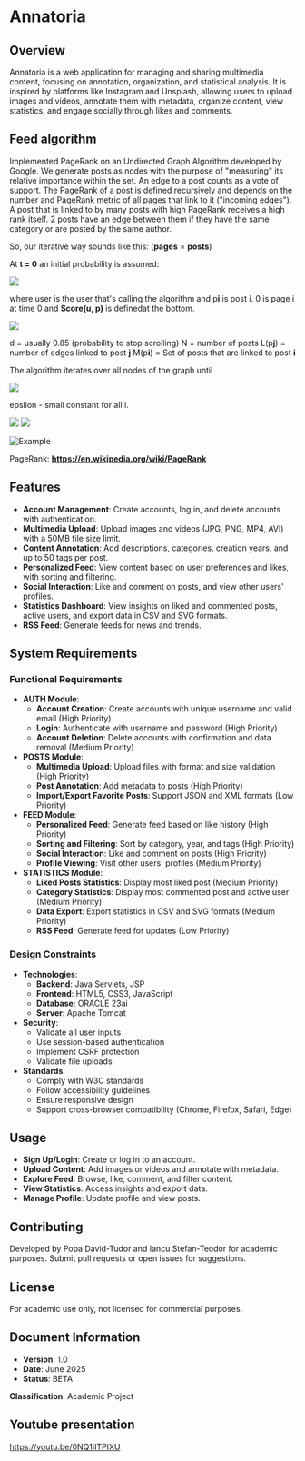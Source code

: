 # Annatoria

## Overview

Annatoria is a web application for managing and sharing multimedia content, focusing on annotation, organization, and statistical analysis. It is inspired by platforms like Instagram and Unsplash, allowing users to upload images and videos, annotate them with metadata, organize content, view statistics, and engage socially through likes and comments.

## Feed algorithm

Implemented PageRank on an Undirected Graph Algorithm developed by Google. We generate posts as nodes with the purpose of "measuring" its relative importance within the set. An edge to a post counts as a vote of support. The PageRank of a post is defined recursively and depends on the number and PageRank metric of all pages that link to it ("incoming edges"). A post that is linked to by many posts with high PageRank receives a high rank itself. 2 posts have an edge between them if they have the same category or are posted by the same author.

So, our iterative way sounds like this: (**pages** = **posts**)

At **t = 0** an initial probability is assumed:

![](docs/images/iterative1.png)

where user is the user that's calling the algorithm and p**i** is post i. 0 is page i at time 0 and **Score(u, p)** is definedat the bottom.

![](docs/images/computation.png)

d = usually 0.85 (probability to stop scrolling)
N = number of posts
L(p**j**) = number of edges linked to post **j**
M(p**i**) = Set of posts that are linked to post **i**

The algorithm iterates over all nodes of the graph until

![](docs/images/until.png)

epsilon - small constant
for all i.

![](docs/images/score1.png)
![](docs/images/score2.png)

![Example](docs/images/example.svg)

PageRank: **https://en.wikipedia.org/wiki/PageRank**

## Features

- **Account Management**: Create accounts, log in, and delete accounts with authentication.
- **Multimedia Upload**: Upload images and videos (JPG, PNG, MP4, AVI) with a 50MB file size limit.
- **Content Annotation**: Add descriptions, categories, creation years, and up to 50 tags per post.
- **Personalized Feed**: View content based on user preferences and likes, with sorting and filtering.
- **Social Interaction**: Like and comment on posts, and view other users' profiles.
- **Statistics Dashboard**: View insights on liked and commented posts, active users, and export data in CSV and SVG formats.
- **RSS Feed**: Generate feeds for news and trends.

## System Requirements

### Functional Requirements

- **AUTH Module**:
  - **Account Creation**: Create accounts with unique username and valid email (High Priority)
  - **Login**: Authenticate with username and password (High Priority)
  - **Account Deletion**: Delete accounts with confirmation and data removal (Medium Priority)
- **POSTS Module**:
  - **Multimedia Upload**: Upload files with format and size validation (High Priority)
  - **Post Annotation**: Add metadata to posts (High Priority)
  - **Import/Export Favorite Posts**: Support JSON and XML formats (Low Priority)
- **FEED Module**:
  - **Personalized Feed**: Generate feed based on like history (High Priority)
  - **Sorting and Filtering**: Sort by category, year, and tags (High Priority)
  - **Social Interaction**: Like and comment on posts (High Priority)
  - **Profile Viewing**: Visit other users' profiles (Medium Priority)
- **STATISTICS Module**:
  - **Liked Posts Statistics**: Display most liked post (Medium Priority)
  - **Category Statistics**: Display most commented post and active user (Medium Priority)
  - **Data Export**: Export statistics in CSV and SVG formats (Medium Priority)
  - **RSS Feed**: Generate feed for updates (Low Priority)


### Design Constraints

- **Technologies**:
  - **Backend**: Java Servlets, JSP
  - **Frontend**: HTML5, CSS3, JavaScript
  - **Database**: ORACLE 23ai
  - **Server**: Apache Tomcat
- **Security**:
  - Validate all user inputs
  - Use session-based authentication
  - Implement CSRF protection
  - Validate file uploads
- **Standards**:
  - Comply with W3C standards
  - Follow accessibility guidelines
  - Ensure responsive design
  - Support cross-browser compatibility (Chrome, Firefox, Safari, Edge)


## Usage

- **Sign Up/Login**: Create or log in to an account.
- **Upload Content**: Add images or videos and annotate with metadata.
- **Explore Feed**: Browse, like, comment, and filter content.
- **View Statistics**: Access insights and export data.
- **Manage Profile**: Update profile and view posts.

## Contributing

Developed by Popa David-Tudor and Iancu Stefan-Teodor for academic purposes. Submit pull requests or open issues for suggestions.

## License

For academic use only, not licensed for commercial purposes.

## Document Information

- **Version**: 1.0
- **Date**: June 2025
- **Status**: BETA

**Classification**: Academic Project

## Youtube presentation
https://youtu.be/0NQ1iITPIXU

